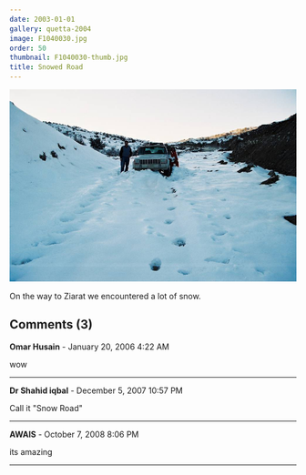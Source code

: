 ```yaml
---
date: 2003-01-01
gallery: quetta-2004
image: F1040030.jpg
order: 50
thumbnail: F1040030-thumb.jpg
title: Snowed Road
---
```


![Snowed Road](./F1040030.jpg)

On the way to Ziarat we encountered a lot of snow.

<div id="comments">

## Comments (3)

**Omar Husain** - January 20, 2006  4:22 AM

wow

---

**Dr Shahid iqbal** - December  5, 2007 10:57 PM

Call it "Snow Road"

---

**AWAIS** - October  7, 2008  8:06 PM

its amazing

---

</div>